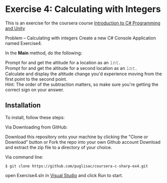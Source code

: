 # Exercise 4: Calculating with Integers

This is an exercise for the coursera course [Introduction to C# Programming and Unity](https://www.coursera.org/learn/introduction-programming-unity)

Problem – Calculating with integers
Create a new C# Console Application named Exercise4.

In the **Main** method, do the following:

Prompt for and get the altitude for a location as an 𝚒𝚗𝚝.  
Prompt for and get the altitude for a second location as an 𝚒𝚗𝚝.  
Calculate and display the altitude change you'd experience moving from the first point to the second      point.  
 Hint: The order of the subtraction matters, so make sure you're getting the correct sign on your answer.
 
## Installation
To install, follow these steps:

Via Downloading from GitHub:

Download this repository onto your machine by clicking the "Clone or Download" button or Fork the repo into your own Github account
Download and extract the zip file to a directory of your choice.  

Via command line:

`$ git clone https://github.com/puglisac/coursera-c-sharp-ex4.git`  

open Exercise4.sln in [Visual Studio](https://visualstudio.microsoft.com/) and click Run to start.
